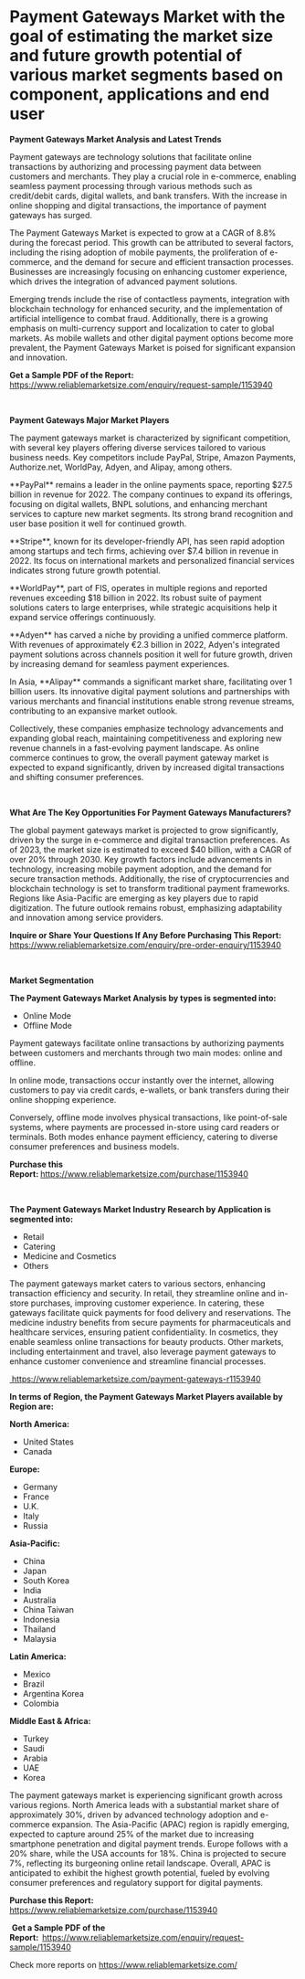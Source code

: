 <p><h1>Payment Gateways Market with the goal of estimating the market size and future growth potential of various market segments based on component, applications and end user</h1></p><p><strong>Payment Gateways Market Analysis and Latest Trends</strong></p>
<p><p>Payment gateways are technology solutions that facilitate online transactions by authorizing and processing payment data between customers and merchants. They play a crucial role in e-commerce, enabling seamless payment processing through various methods such as credit/debit cards, digital wallets, and bank transfers. With the increase in online shopping and digital transactions, the importance of payment gateways has surged.</p><p>The Payment Gateways Market is expected to grow at a CAGR of 8.8% during the forecast period. This growth can be attributed to several factors, including the rising adoption of mobile payments, the proliferation of e-commerce, and the demand for secure and efficient transaction processes. Businesses are increasingly focusing on enhancing customer experience, which drives the integration of advanced payment solutions.</p><p>Emerging trends include the rise of contactless payments, integration with blockchain technology for enhanced security, and the implementation of artificial intelligence to combat fraud. Additionally, there is a growing emphasis on multi-currency support and localization to cater to global markets. As mobile wallets and other digital payment options become more prevalent, the Payment Gateways Market is poised for significant expansion and innovation.</p></p>
<p><strong>Get a Sample PDF of the Report:&nbsp;</strong> <a href="https://www.reliablemarketsize.com/enquiry/request-sample/1153940?utm_campaign=3351&utm_medium=2&utm_source=Github&utm_content=ia&utm_term=10032025&utm_id=payment-gateways">https://www.reliablemarketsize.com/enquiry/request-sample/1153940</a></p>
<p>&nbsp;</p>
<p><strong>Payment Gateways Major Market Players</strong></p>
<p><p>The payment gateways market is characterized by significant competition, with several key players offering diverse services tailored to various business needs. Key competitors include PayPal, Stripe, Amazon Payments, Authorize.net, WorldPay, Adyen, and Alipay, among others.</p><p>**PayPal** remains a leader in the online payments space, reporting $27.5 billion in revenue for 2022. The company continues to expand its offerings, focusing on digital wallets, BNPL solutions, and enhancing merchant services to capture new market segments. Its strong brand recognition and user base position it well for continued growth.</p><p>**Stripe**, known for its developer-friendly API, has seen rapid adoption among startups and tech firms, achieving over $7.4 billion in revenue in 2022. Its focus on international markets and personalized financial services indicates strong future growth potential.</p><p>**WorldPay**, part of FIS, operates in multiple regions and reported revenues exceeding $18 billion in 2022. Its robust suite of payment solutions caters to large enterprises, while strategic acquisitions help it expand service offerings continuously.</p><p>**Adyen** has carved a niche by providing a unified commerce platform. With revenues of approximately €2.3 billion in 2022, Adyen's integrated payment solutions across channels position it well for future growth, driven by increasing demand for seamless payment experiences.</p><p>In Asia, **Alipay** commands a significant market share, facilitating over 1 billion users. Its innovative digital payment solutions and partnerships with various merchants and financial institutions enable strong revenue streams, contributing to an expansive market outlook.</p><p>Collectively, these companies emphasize technology advancements and expanding global reach, maintaining competitiveness and exploring new revenue channels in a fast-evolving payment landscape. As online commerce continues to grow, the overall payment gateway market is expected to expand significantly, driven by increased digital transactions and shifting consumer preferences.</p></p>
<p>&nbsp;</p>
<p><strong>What Are The Key Opportunities For Payment Gateways Manufacturers?</strong></p>
<p><p>The global payment gateways market is projected to grow significantly, driven by the surge in e-commerce and digital transaction preferences. As of 2023, the market size is estimated to exceed $40 billion, with a CAGR of over 20% through 2030. Key growth factors include advancements in technology, increasing mobile payment adoption, and the demand for secure transaction methods. Additionally, the rise of cryptocurrencies and blockchain technology is set to transform traditional payment frameworks. Regions like Asia-Pacific are emerging as key players due to rapid digitization. The future outlook remains robust, emphasizing adaptability and innovation among service providers.</p></p>
<p><strong>Inquire or Share Your Questions If Any Before Purchasing This Report:</strong> <a href="https://www.reliablemarketsize.com/enquiry/pre-order-enquiry/1153940?utm_campaign=3351&utm_medium=2&utm_source=Github&utm_content=ia&utm_term=10032025&utm_id=payment-gateways">https://www.reliablemarketsize.com/enquiry/pre-order-enquiry/1153940</a></p>
<p>&nbsp;</p>
<p><strong>Market Segmentation</strong></p>
<p><strong>The Payment Gateways Market Analysis by types is segmented into:</strong></p>
<p><ul><li>Online Mode</li><li>Offline Mode</li></ul></p>
<p><p>Payment gateways facilitate online transactions by authorizing payments between customers and merchants through two main modes: online and offline. </p><p>In online mode, transactions occur instantly over the internet, allowing customers to pay via credit cards, e-wallets, or bank transfers during their online shopping experience. </p><p>Conversely, offline mode involves physical transactions, like point-of-sale systems, where payments are processed in-store using card readers or terminals. Both modes enhance payment efficiency, catering to diverse consumer preferences and business models.</p></p>
<p><strong>Purchase this Report:&nbsp;</strong><a href="https://www.reliablemarketsize.com/purchase/1153940?utm_campaign=3351&utm_medium=2&utm_source=Github&utm_content=ia&utm_term=10032025&utm_id=payment-gateways">https://www.reliablemarketsize.com/purchase/1153940</a></p>
<p>&nbsp;</p>
<p><strong>The Payment Gateways Market Industry Research by Application is segmented into:</strong></p>
<p><ul><li>Retail</li><li>Catering</li><li>Medicine and Cosmetics</li><li>Others</li></ul></p>
<p><p>The payment gateways market caters to various sectors, enhancing transaction efficiency and security. In retail, they streamline online and in-store purchases, improving customer experience. In catering, these gateways facilitate quick payments for food delivery and reservations. The medicine industry benefits from secure payments for pharmaceuticals and healthcare services, ensuring patient confidentiality. In cosmetics, they enable seamless online transactions for beauty products. Other markets, including entertainment and travel, also leverage payment gateways to enhance customer convenience and streamline financial processes.</p></p>
<p><a href="https://www.reliablemarketsize.com/payment-gateways-r1153940?utm_campaign=3351&utm_medium=2&utm_source=Github&utm_content=ia&utm_term=10032025&utm_id=payment-gateways">&nbsp;https://www.reliablemarketsize.com/payment-gateways-r1153940</a></p>
<p><strong>In terms of Region, the Payment Gateways Market Players available by Region are:</strong></p>
<p>
    <p> <strong> North America: </strong>
        <ul>
            <li>United States</li>
            <li>Canada</li>
        </ul>
        </p> 
    <p> <strong> Europe: </strong>
        <ul>
            <li>Germany</li>
            <li>France</li>
            <li>U.K.</li>
            <li>Italy</li>
            <li>Russia</li>
        </ul>
        </p> 
    <p> <strong> Asia-Pacific: </strong>
        <ul>
            <li>China</li>
            <li>Japan</li>
            <li>South Korea</li>
            <li>India</li>
            <li>Australia</li>
            <li>China Taiwan</li>
            <li>Indonesia</li>
            <li>Thailand</li>
            <li>Malaysia</li>
        </ul>
        </p> 
    <p> <strong> Latin America: </strong>
        <ul>
            <li>Mexico</li>
            <li>Brazil</li>
            <li>Argentina Korea</li>
            <li>Colombia</li>
        </ul>
        </p> 
    <p> <strong> Middle East & Africa: </strong>
        <ul>
            <li>Turkey</li>
            <li>Saudi</li>
            <li>Arabia</li>
            <li>UAE</li>
            <li>Korea</li>
        </ul>
    </p>
    </p>
<p><p>The payment gateways market is experiencing significant growth across various regions. North America leads with a substantial market share of approximately 30%, driven by advanced technology adoption and e-commerce expansion. The Asia-Pacific (APAC) region is rapidly emerging, expected to capture around 25% of the market due to increasing smartphone penetration and digital payment trends. Europe follows with a 20% share, while the USA accounts for 18%. China is projected to secure 7%, reflecting its burgeoning online retail landscape. Overall, APAC is anticipated to exhibit the highest growth potential, fueled by evolving consumer preferences and regulatory support for digital payments.</p></p>
<p><strong>Purchase this Report: </strong><a href="https://www.reliablemarketsize.com/purchase/1153940?utm_campaign=3351&utm_medium=2&utm_source=Github&utm_content=ia&utm_term=10032025&utm_id=payment-gateways">https://www.reliablemarketsize.com/purchase/1153940</a></p>
<p>&nbsp;<strong>Get a Sample PDF of the Report:&nbsp;&nbsp;</strong><a href="https://www.reliablemarketsize.com/enquiry/request-sample/1153940?utm_campaign=3351&utm_medium=2&utm_source=Github&utm_content=ia&utm_term=10032025&utm_id=payment-gateways">https://www.reliablemarketsize.com/enquiry/request-sample/1153940</a></p>
<p><strong></strong></p>
<p>Check more reports on <a href="https://www.reliablemarketsize.com/?utm_campaign=3351&utm_medium=2&utm_source=Github&utm_content=ia&utm_term=10032025&utm_id=payment-gateways">https://www.reliablemarketsize.com/</a></p>
